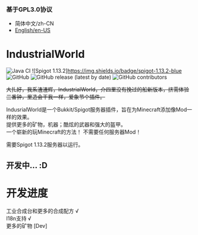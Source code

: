 ### 基于GPL3.0协议


* 简体中文/zh-CN
* [English/en-US][1]

# IndustrialWorld 

![Java CI](https://github.com/czm23333/IndustrialWorld/workflows/Java%20CI/badge.svg?branch=master)
![Spigot 1.13.2]https://img.shields.io/badge/spigot-1.13.2-blue
![GitHub](https://img.shields.io/github/license/czm23333/IndustrialWorld)
![GitHub release (latest by date)](https://img.shields.io/github/v/release/czm23333/IndustrialWorld)
![GitHub contributors](https://img.shields.io/github/contributors/czm23333/IndustrialWorld)

~~大扎好，我系渣渣辉，IndustrialWorld，介四里没有挽过的船新版本，挤需体验三番钟，里造会干我一样，爱象节个插件。~~  

IndusrialWorld是一个Bukkit/Spigot服务器插件，旨在为Minecraft添加像Mod一样的效果。  
提供更多的矿物，机器；酷炫的武器和强大的盔甲。  
一个崭新的玩Minecraft的方法！ 
不需要任何服务器Mod！ 

需要Spigot 1.13.2服务器以运行。

## 开发中... :D  

# 开发进度   
工业合成台和更多的合成配方 √  
I18n支持 √  
更多的矿物 [Dev]

[1]: https://github.com/czm23333/IndustrialWorld/blob/master/README_EN.md
